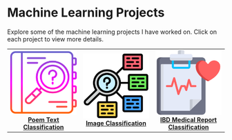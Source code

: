 # Machine Learning Projects

Explore some of the machine learning projects I have worked on. Click on each project to view more details.

<table>
  <tr>
    <td align="center">
      <a href="./Poem_Text_Classification/README.html">
        <img src="../asset/Poem_Classification.png" width="250" height="150" alt="Poem Text Classification"/><br/>
        <b>Poem Text Classification</b>
      </a>
    </td>
    <td align="center">
      <a href="./Image_Classification/README.html">
        <img src="../asset/Image_Classification.png" width="250" height="150" alt="Image Classification"/><br/>
        <b>Image Classification</b>
      </a>
    </td>
    <td align="center">
      <a href="./IBD_Medical_Report_Classificatio/README.html">
        <img src="../asset/Medical_Report.png" width="250" height="150" alt="IBD Medical Report Classification"/><br/>
        <b>IBD Medical Report Classification</b>
      </a>
    </td>
  </tr>
</table>
